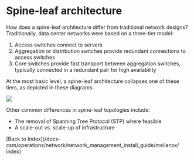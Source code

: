 # Spine-leaf architecture

How does a spine-leaf architecture differ from traditional network designs?
Traditionally, data center networks were based on a three-tier model:

1.	Access switches connect to servers
2.	Aggregation or distribution switches provide redundant connections to access switches
3.	Core switches provide fast transport between aggregation switches, typically connected in a redundant pair for high availability

At the most basic level, a spine-leaf architecture collapses one of these tiers, as depicted in these diagrams.

![](/docs-csm/operations/network/network_management_install_guide/img/architecture_comparison.png)
 
Other common differences in spine-leaf topologies include:

* The removal of Spanning Tree Protocol (STP) where feasible
* A scale-out vs. scale-up of infrastructure


[Back to Index](/docs-csm/operations/network/network_management_install_guide/mellanox/
index)
